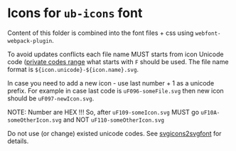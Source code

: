 # Icons for `ub-icons` font

Content of this folder is combined into the font files + css using `webfont-webpack-plugin`.

To avoid updates conflicts each file name MUST starts from icon 
Unicode code ([private codes range](https://codepoints.net/U+f0001) what starts with `F` should be used.
The file name format is `${icon.unicode}-${icon.name}.svg`.

In case you need to add a new icon - use last number + 1 as a unicode prefix. For example in case last code is `uF096-someFile.svg` then
new icon should be `uF097-newIcon.svg`.

NOTE: Number are HEX !!!  So, after `uF109-someIcon.svg` MUST go `uF10A-someOtherIcon.svg` and NOT `uF110-someOtherIcon.svg`

Do not use (or change) existed unicode codes. See [svgicons2svgfont](https://github.com/nfroidure/svgicons2svgfont) for details.
